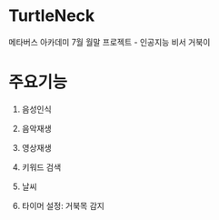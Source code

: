 # TurtleNeck
메타버스 아카데미 7월 월말 프로젝트 - 인공지능 비서 거북이

# 주요기능
1. 음성인식
   
2. 음악재생

3. 영상재생

4. 키워드 검색

5. 날씨

6. 타이머 설정: 거북목 감지 
